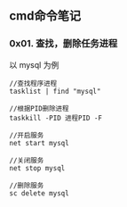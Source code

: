 ## cmd命令笔记

### 0x01. 查找，删除任务进程

以 mysql 为例

```
//查找程序进程
tasklist | find "mysql"		

//根据PID删除进程
taskkill -PID 进程PID -F

//开启服务
net start mysql

//关闭服务
net stop mysql

//删除服务
sc delete mysql
```



